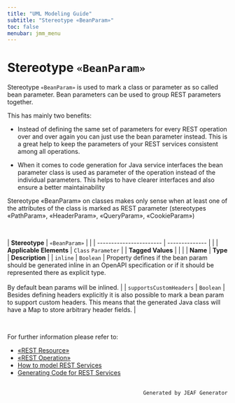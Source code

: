 ```yaml
---
title: "UML Modeling Guide"
subtitle: "Stereotype «BeanParam»"
toc: false
menubar: jmm_menu
---
```


# Stereotype `«BeanParam»`
Stereotype `«BeanParam»` is used to mark a class or parameter as so called bean parameter. Bean parameters can be used to group REST parameters together. 

This has mainly two benefits:

- Instead of defining the same set of parameters for every REST operation over and over again you can just use the bean parameter instead. This is a great help to keep the parameters of your REST services consistent among all operations.

- When it comes to code generation for Java service interfaces the bean parameter class is used as parameter of the operation instead of the individual parameters. This helps to have clearer interfaces and also ensure a better maintainability

Stereotype «BeanParam» on classes makes only sense when at least one of the attributes of the class is marked as REST parameter (stereotypes «PathParam», «HeaderParam», «QueryParam», «CookieParam»)

<br>

| **Stereotype**          | `«BeanParam»` | |
| ----------------------- | -------------- | |
| **Applicable Elements** | `Class` `Parameter`        |
| **Tagged Values**       |                       |                                                                                                                                                                                                          |
| **Name**                | **Type**              | **Description**                                                                                                                                                                                          |
| `inline`   | `Boolean` | Property defines if the bean  param should be generated inline in an OpenAPI specification or if it should be represented there as explicit type.<br><br>By default bean params will be inlined. |
| `supportsCustomHeaders`   | `Boolean` | Besides defining headers explicitly it is also possible to mark a bean param to support custom headers. This means that the generated Java class will have a Map to store arbitrary header fields.  |

<br>

For further information please refer to:
- [«REST Resource»](/uml-modeling-guide/jmm/RESTResource)
- [«REST Operation»](/uml-modeling-guide/jmm/RESTOperation)
- [How to model REST Services](/uml-modeling-guide/how-to-model-rest-service-apis)
- [Generating Code for REST Services](/developer-guide/code-for-jeaf-services)


<br>

<div style="text-align: right"><code>Generated by JEAF Generator</code></div>

    